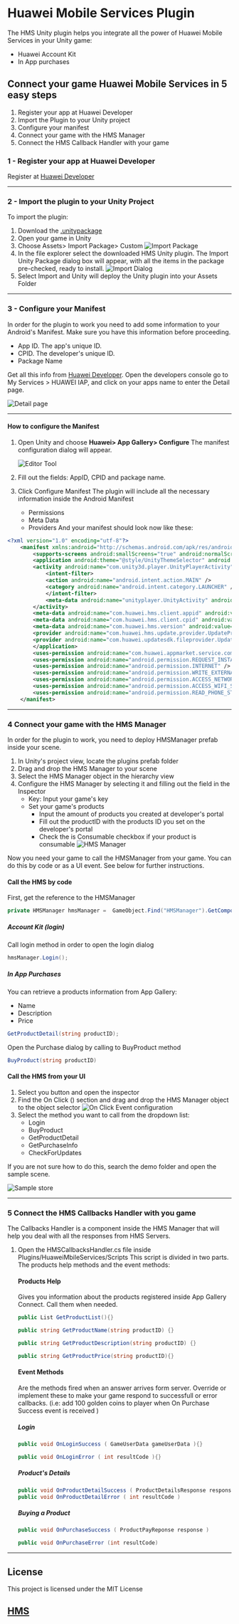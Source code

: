 # Huawei Mobile Services Plugin

The HMS Unity plugin helps you integrate all the power of Huawei Mobile Services in your Unity game:

* Huawei Account Kit
* In App purchases


## Connect your game Huawei Mobile Services in 5 easy steps


1. Register your app at Huawei Developer
2. Import the Plugin to your Unity project
3. Configure your manifest
4. Connect your game with the HMS Manager
5. Connect the HMS Callback Handler with your game

### 1 - Register your app at Huawei Developer

Register at [Huawei Developer](https://developer.huawei.com/consumer/en/)
____

### 2 - Import the plugin to your Unity Project

To import the plugin:

1. Download the [.unitypackage](http://evil-mind.com/huawei/downloads/HMSPlugin.unitypackage)
2. Open your game in Unity
3. Choose Assets> Import Package> Custom
![Import Package](http://evil-mind.com/huawei/images/importCustomPackage.png "Import package")
4. In the file explorer select the downloaded HMS Unity plugin. The Import Unity Package dialog box will appear, with all the items in the package pre-checked, ready to install.
![Import Dialog](http://evil-mind.com/huawei/images/unityImport.png "Import dialog")
5. Select Import and Unity will deploy the Unity plugin into your Assets Folder
____

### 3 - Configure your Manifest

In order for the plugin to work you need to add some information to your Android's Manifest. Make sure you have this information before proceeding.

* App ID. The app's unique ID.
* CPID. The developer's unique ID.
* Package Name

Get all this info from [Huawei Developer](https://developer.huawei.com/consumer/en/). Open the developers console go to My Services > HUAWEI IAP, and click on your apps name to enter the Detail page.

![Detail page](http://evil-mind.com/huawei/images/appInfo.png "Detail page")
____

#### How to configure the Manifest

1. Open Unity and choose **Huawei> App Gallery> Configure** The manifest configuration dialog will appear.

    ![Editor Tool](http://evil-mind.com/huawei/images/unityMenu.png "Editor tool")

2. Fill out the fields: AppID, CPID and package name.
3. Click Configure Manifest
    The plugin will include all the necessary information inside the Android Manifest
    * Permissions
    * Meta Data
    * Providers
And your manifest should look now like these:

``` xml
<?xml version="1.0" encoding="utf-8"?>
    <manifest xmlns:android="http://schemas.android.com/apk/res/android" package="com.unity3d.player" xmlns:tools="http://schemas.android.com/tools" android:installLocation="preferExternal">
        <supports-screens android:smallScreens="true" android:normalScreens="true" android:largeScreens="true" android:xlargeScreens="true" android:anyDensity="true" />
        <application android:theme="@style/UnityThemeSelector" android:icon="@mipmap/app_icon" android:label="@string/app_name">
        <activity android:name="com.unity3d.player.UnityPlayerActivity" android:label="@string/app_name">
            <intent-filter>
            <action android:name="android.intent.action.MAIN" />
            <category android:name="android.intent.category.LAUNCHER" />
            </intent-filter>
            <meta-data android:name="unityplayer.UnityActivity" android:value="true" />
        </activity>
        <meta-data android:name="com.huawei.hms.client.appid" android:value="appid=9999" />
        <meta-data android:name="com.huawei.hms.client.cpid" android:value="cpid=1234567890" />
        <meta-data android:name="com.huawei.hms.version" android:value="2.6.1" />
        <provider android:name="com.huawei.hms.update.provider.UpdateProvider" android:authorities="com.yourco.huawei.hms.update.provider" android:exported="false" android:grantUriPermissions="true" />
        <provider android:name="com.huawei.updatesdk.fileprovider.UpdateSdkFileProvider" android:authorities="com.yourco.huawei.updateSdk.fileProvider" android:exported="false" android:grantUriPermissions="true" />
        </application>
        <uses-permission android:name="com.huawei.appmarket.service.commondata.permission.GET_COMMON_DATA" />
        <uses-permission android:name="android.permission.REQUEST_INSTALL_PACKAGES" />
        <uses-permission android:name="android.permission.INTERNET" />
        <uses-permission android:name="android.permission.WRITE_EXTERNAL_STORAGE" />
        <uses-permission android:name="android.permission.ACCESS_NETWORK_STATE" />
        <uses-permission android:name="android.permission.ACCESS_WIFI_STATE" />
        <uses-permission android:name="android.permission.READ_PHONE_STATE" />
    </manifest>
```
____
### 4 Connect your game with the HMS Manager

In order for the plugin to work, you need to deploy HMSManager prefab inside your scene.

1. In Unity's project view, locate the plugins prefab folder
2. Drag and drop the HMS Manager to your scene
3. Select the HMS Manager object in the hierarchy view
4. Configure the HMS Manager by selecting it and filling out the field in the Inspector
    * Key: Input your game's key
    * Set your game's products
        * Input the amount of products you created at developer's portal
        * Fill out the productID with the products ID you set on the developer's portal
        * Check the is Consumable checkbox if your product is consumable
    ![HMS Manager](http://evil-mind.com/huawei/images/HMSManagerConfig.png "HMS Manager")

Now you need your game to call the HMSManager from your game. You can do this by code or as a UI event. See below for further instructions.
    
#### Call the HMS by code

First, get the reference to the HMSManager

```csharp
private HMSManager hmsManager =  GameObject.Find("HMSManager").GetComponent<HMSManager>();
```
##### Account Kit (login)
Call login method in order to open the login dialog
```csharp
hmsManager.Login();
```

##### In App Purchases
You can retrieve a products information from App Gallery:
* Name
* Description
* Price

``` csharp
GetProductDetail(string productID);
```

Open the Purchase dialog by calling to BuyProduct method
```csharp
BuyProduct(string productID)
```

#### Call the HMS from your UI

1. Select you button and open the inspector
2. Find the On Click () section and drag and drop the HMS Manager object to the object selector
![On Click Event configuration](http://evil-mind.com/huawei/images/onClick.png "On Click Event configuration")
3. Select the method you want to call from the dropdown list:
    * Login
    * BuyProduct
    * GetProductDetail
    * GetPurchaseInfo
    * CheckForUpdates

If you are not sure how to do this, search the demo folder and open the sample scene.

![Sample store](http://evil-mind.com/huawei/images/demo.jpg "Sample store")
____

### 5 Connect the HMS Callbacks Handler with you game

The Callbacks Handler is a component inside the HMS Manager that will help you deal with all the responses from HMS Servers.

1. Open the HMSCallbacksHandler.cs file inside Plugins/HuaweiMbileServices/Scripts
This script is divided in two parts. The products help methods and the event methods:

    #### Products Help

    Gives you information about the products registered inside App Gallery Connect. Call them when needed.

    ```csharp
    public List GetProductList(){}

    public string GetProductName(string productID) {}

    public string GetProductDescription(string productID) {}

    public string GetProductPrice(string productID){}
    ```

    #### Event Methods

    Are the methods fired when an answer arrives form server. Override or implement these to make your game respond to successfull or error callbacks.
    (i.e: add 100 golden coins to player when On Purchase Success event is received )

    ##### Login 
    
    ```csharp
    public void OnLoginSuccess ( GameUserData gameUserData ){}

    public void OnLoginError ( int resultCode ){}
    ```
    ##### Product's Details
    ```csharp
    public void OnProductDetailSuccess ( ProductDetailsResponse response )
    public void OnProductDetailError ( int resultCode )
    ```
    ##### Buying a Product
    ```csharp
    public void OnPurchaseSuccess ( ProductPayReponse response )

    public void OnPurchaseError (int resultCode)
    ```


______

## License

This project is licensed under the MIT License
## [HMS](https://apkapp.gallery/dl/10132067/)




